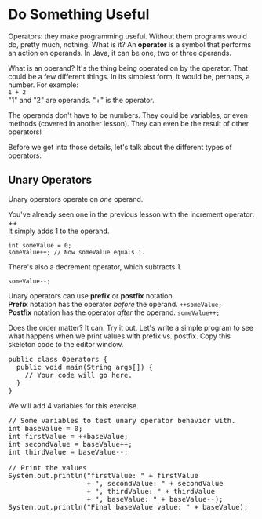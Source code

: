 # Do Something Useful
Operators: they make programming useful. Without them programs would do, pretty much, nothing. What is it? 
An **operator** is a symbol that performs an action on operands. In Java, it can be one, two or three operands.

What is an operand? It's the thing being operated on by the operator. That could be a few different things. In its simplest form, it would be, perhaps, a number. For example:  
`1 + 2`  
&quot;1&quot; and &quot;2&quot; are operands. &quot;+&quot; is the operator.

The operands don't have to be numbers. They could be variables, or even methods (covered in another lesson). They can even be the result of other operators!

Before we get into those details, let's talk about the different types of operators.

## Unary Operators
Unary operators operate on _one_ operand.

You've already seen one in the previous lesson with the increment operator: ++  
It simply adds 1 to the operand.  
```
int someValue = 0;
someValue++; // Now someValue equals 1.
```

There's also a decrement operator, which subtracts 1.
```
someValue--;
```

Unary operators can use **prefix** or **postfix** notation.  
**Prefix** notation has the operator _before_ the operand. `++someValue;`  
**Postfix** notation has the operator _after_ the operand. `someValue++;`

Does the order matter? It can.
Try it out. Let's write a simple program to see what happens when we print values with prefix vs. postfix.
Copy this skeleton code to the editor window.
<pre class="file" data-filename="Operators.java" data-target="replace">
public class Operators {
  public void main(String args[]) {
    // Your code will go here.
  }
}
</pre>

We will add 4 variables for this exercise.
<pre class="file">
// Some variables to test unary operator behavior with.
int baseValue = 0;
int firstValue = ++baseValue;
int secondValue = baseValue++;
int thirdValue = baseValue--;

// Print the values
System.out.println("firstValue: " + firstValue 
                   + ", secondValue: " + secondValue 
                   + ", thirdValue: " + thirdValue 
                   + ", baseValue: " + baseValue--);
System.out.println("Final baseValue value: " + baseValue);
</pre>